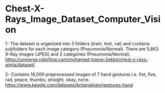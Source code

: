 # Chest-X-Rays_Image_Dataset_Computer_Vision
1- The dataset is organized into 3 folders (train, test, val) and contains subfolders for each image category (Pneumonia/Normal). There are 5,863 X-Ray images (JPEG) and 2 categories (Pneumonia/Normal).  
https://universe.roboflow.com/mohamed-traore-2ekkp/chest-x-rays-qjmia/dataset/ 

2- Contains 16,000 preprocessed images of 7 hand gestures i.e. fist, five, rad, peace, thumbs, straight, okay, none. https://www.kaggle.com/datasets/kritanjalijain/gestures-hand
